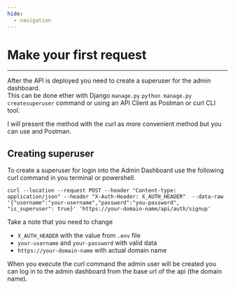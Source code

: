 ```yaml
---
hide:
  - navigation
---
```


# Make your first request

---
After the API is deployed you need to create a superuser for the admin dashboard. <br />
This can be done ether with Django ``manage.py`` ``python manage.py createsuperuser`` command or using an API Client as Postman or curl CLI tool. <br />

I will present the method with the curl as more convenient method but you can use and Postman.

## Creating superuser
To create a superuser for login into the Admin Dashboard use the following curl command in you terminal or powershell.

```commandline
curl --location --request POST --header "Content-type: application/json" --header "X-Auth-Header: X_AUTH_HEADER"  --data-raw '{"username":"your-username","password":"you-password", "is_superuser": true}' 'https://your-domain-name/api/auth/signup'
```
Take a note that you need to change

* ``X_AUTH_HEADER`` with the value from ``.env`` file
* ``your-username`` and ``your-password`` with valid data
* ``https://your-domain-name`` with actual domain name 

When you execute the curl command the admin user will be created you can log in to the admin dashboard from the base url of the api (the domain name).